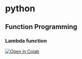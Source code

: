 # python

## Function Programming

### Lambda function


<a target="_blank" href="https://colab.research.google.com/github/antonioGoncalves64/pyspark/blob/main/LabFunctionalProgramming.ipynb">
  <img src="https://colab.research.google.com/assets/colab-badge.svg" alt="Open In Colab"/>
</a>
